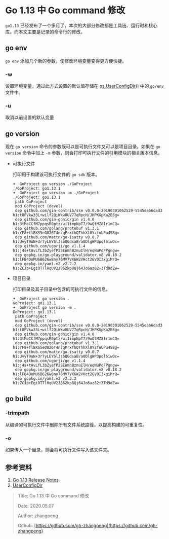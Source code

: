# Go 1.13 中 Go command 修改

`go1.13` 已经发布了一个多月了，本次的大部分修改都是工具链、运行时和核心库。而本文主要是记录的命令行的修改。

## go env

`go env` 添加几个新的参数，使修改环境变量变得更方便快捷。

### -w

设置环境变量，通过此方式设置的默认值存储在 [os.UserConfigDir\(\)](https://golang.org/pkg/os/#UserConfigDir) 中的 `go/env` 文件中。

### -u

取消以前设置的默认变量

## go version

现在 `go version` 命令的参数既可以是可执行文件又可以是项目目录。如果在 `go version` 命令中加上 `-m` 参数，则会打印可执行文件的引用模块的相关版本信息。

* 可执行文件

  打印用于构建该可执行文件的 `go sdk` 版本。

  ```text
  ➜  GoProject go version ./GoProject
  ./GoProject: go1.13.1
  ➜  GoProject go version -m ./GoProject
  ./GoProject: go1.13.1
   path GoProject
   mod GoProject (devel)
   dep github.com/gin-contrib/sse v0.0.0-20190301062529-5545eab6dad3 h1:t8FVkw33L+wilf2QiWkw0UV77qRpcH/JHPKGpKa2E8g=
   dep github.com/gin-gonic/gin v1.4.0 h1:3tMoCCfM7ppqsR0ptz/wi1impNpT7/9wQtMZ8lr1mCQ=
   dep github.com/golang/protobuf v1.3.1 h1:YF8+flBXS5eO826T4nzqPrxfhQThhXl0YzfuUPu4SBg=
   dep github.com/mattn/go-isatty v0.0.7 h1:UvyT9uN+3r7yLEYSlJsbQGdsaB/a0DlgWP3pql6iwOc=
   dep github.com/ugorji/go v1.1.4 h1:j4s+tAvLfL3bZyefP2SEWmhBzmuIlH/eqNuPdFPgngw=
   dep gopkg.in/go-playground/validator.v8 v8.18.2 h1:lFB4DoMU6B626w8ny76MV7VX6W2VHct2GVOI3xgiMrQ=
   dep gopkg.in/yaml.v2 v2.2.2 h1:ZCJp+EgiOT7lHqUV2J862kp8Qj64Jo6az82+3Td9dZw=
  ```

* 项目目录

  打印目录及其子目录中包含的可执行文件的信息。

  ```text
  ➜  GoProject go version .
  GoProject: go1.13.1
  ➜  GoProject go version -m .
  GoProject: go1.13.1
   path GoProject
   mod GoProject (devel)
   dep github.com/gin-contrib/sse v0.0.0-20190301062529-5545eab6dad3 h1:t8FVkw33L+wilf2QiWkw0UV77qRpcH/JHPKGpKa2E8g=
   dep github.com/gin-gonic/gin v1.4.0 h1:3tMoCCfM7ppqsR0ptz/wi1impNpT7/9wQtMZ8lr1mCQ=
   dep github.com/golang/protobuf v1.3.1 h1:YF8+flBXS5eO826T4nzqPrxfhQThhXl0YzfuUPu4SBg=
   dep github.com/mattn/go-isatty v0.0.7 h1:UvyT9uN+3r7yLEYSlJsbQGdsaB/a0DlgWP3pql6iwOc=
   dep github.com/ugorji/go v1.1.4 h1:j4s+tAvLfL3bZyefP2SEWmhBzmuIlH/eqNuPdFPgngw=
   dep gopkg.in/go-playground/validator.v8 v8.18.2 h1:lFB4DoMU6B626w8ny76MV7VX6W2VHct2GVOI3xgiMrQ=
   dep gopkg.in/yaml.v2 v2.2.2 h1:ZCJp+EgiOT7lHqUV2J862kp8Qj64Jo6az82+3Td9dZw=
  ```

## go build

### -trimpath

从编译的可执行文件中删除所有文件系统路径，以提高构建的可重复性。

### -o

如果传入一个目录，则会将可执行文件写入该文件夹。

## 参考资料

1. [Go 1.13 Release Notes](https://golang.org/doc/go1.13)
2. [UserConfigDir](https://golang.org/pkg/os/#UserConfigDir)

> Title: Go 1.13 中 Go command 修改
>
> Date: 2020.05.07
>
> Author: zhangpeng
>
> Github: [https://github.com/gh-zhangpeng](https://github.com/gh-zhangpeng)
